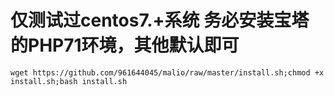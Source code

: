 # 仅测试过centos7.+系统  务必安装宝塔的PHP71环境，其他默认即可

```
wget https://github.com/961644045/malio/raw/master/install.sh;chmod +x install.sh;bash install.sh
```
